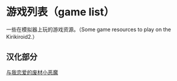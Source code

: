 # 游戏列表（game list）<br>

一些在模拟器上玩的游戏资源。（Some game resources to play on the Kirikiroid2.）<br>

## 汉化部分
[与我恋爱的废材小恶魔](https://pan.baidu.com/s/1GR064yhXBwhV76dz5D2TfQ)  <br>
